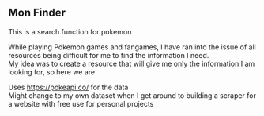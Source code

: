 ## Mon Finder  

This is a search function for pokemon   

  
  While playing Pokemon games and fangames, I have ran into the issue of all resources being difficult for me to find the information I need.  
  My idea was to create a resource that will give me only the information I am looking for, so here we are  
  
Uses https://pokeapi.co/ for the data  
Might change to my own dataset when I get around to building a scraper for a website with free use for personal projects
